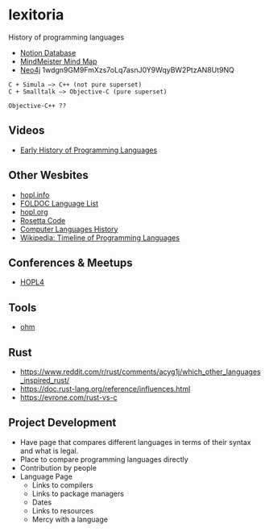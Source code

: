 # lexitoria
History of programming languages

- [Notion Database](https://scrawny-slayer-df9.notion.site/Programming-Languages-c27954d7d7e54d01a9d3751eb58b1c3e)
- [MindMeister Mind Map](https://www.mindmeister.com/map/2256753401?t=Bu8fpqG2ci)
- [Neo4j](https://console.neo4j.io/#databases/fadc0331/detail)
1wdgn9GM9FmXzs7oLq7asnJ0Y9WqyBW2PtzAN8Ut9NQ

```
C + Simula —> C++ (not pure superset)
C + Smalltalk —> Objective-C (pure superset)

Objective-C++ ??
```

## Videos
- [Early History of Programming Languages](https://www.youtube.com/watch?v=GHT7sWD3-Ho)

## Other Wesbites
- [hopl.info](https://hopl.info)
- [FOLDOC Language List](https://foldoc.org/contents/language.html)
- [hopl.org](https://hopl.org)
- [Rosetta Code](http://www.rosettacode.org)
- [Computer Languages History](https://www.levenez.com/lang/)
- [Wikipedia: Timeline of Programming Languages](https://en.wikipedia.org/wiki/Timeline_of_programming_languages)

## Conferences & Meetups
- [HOPL4](https://hopl4.sigplan.org)

## Tools
- [ohm](https://github.com/harc/ohm)

## Rust
- https://www.reddit.com/r/rust/comments/acyg1j/which_other_languages_inspired_rust/
- https://doc.rust-lang.org/reference/influences.html
- https://evrone.com/rust-vs-c

## Project Development
- Have page that compares different languages in terms of their syntax and what is legal.
- Place to compare programming languages directly
- Contribution by people
- Language Page
  - Links to compilers
  - Links to package managers
  - Dates
  - Links to resources 
  - Mercy with a language
